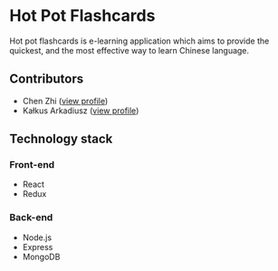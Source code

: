 # Hot Pot Flashcards

Hot pot flashcards is e-learning application which aims to provide the quickest, and the most effective way to learn Chinese language.

## Contributors

- Chen Zhi ([view profile](https://github.com/chen-zhi))
- Kałkus Arkadiusz ([view profile](https://github.com/kalkusa))

## Technology stack

### Front-end

- React
- Redux

### Back-end

- Node.js
- Express
- MongoDB